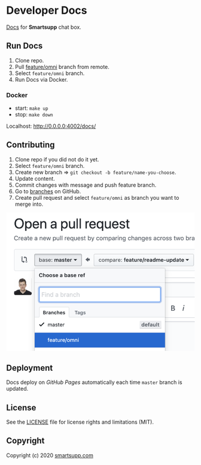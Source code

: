 # Developer Docs

[Docs](https://smartsupp.github.io/docs/) for **Smartsupp** chat box. 

## Run Docs

1. Clone repo.
2. Pull [feature/omni](https://github.com/smartsupp/smartsupp.github.io/tree/feature/omni) branch from remote.
3. Select `feature/omni` branch.
3. Run Docs via Docker. 

### Docker

- start: `make up`
- stop: `make down`

Localhost: <http://0.0.0.0:4002/docs/>

## Contributing

1. Clone repo if you did not do it yet.
2. Select `feature/omni` branch.
3. Create new branch => `git checkout -b feature/name-you-choose`.
4. Update content.
5. Commit changes with message and push feature branch.
6. Go to [branches](https://github.com/smartsupp/smartsupp.github.io/branches) on GitHub.
7. Create pull request and select `feature/omni` as branch you want to merge into.

![branch-omni-pr-merge](branch-omni-pr-merge.png)

## Deployment

Docs deploy on *GitHub Pages* automatically each time `master` branch is updated.

## License

See the [LICENSE](LICENSE.md) file for license rights and limitations (MIT).

## Copyright

Copyright (c) 2020 [smartsupp.com](https://www.smartsupp.com/)
